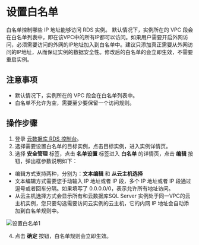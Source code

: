 # 设置白名单
白名单控制哪些 IP 地址能够访问 RDS 实例。 默认情况下，实例所在的 VPC 段会在白名单列表中，即在该VPC中的所有IP都可以访问。如果用户需要开启外网访问，必须需要访问的外网的IP地址加入到白名单中。建议只添加真正需要从外网访问的IP地址，从而保证实例的数据安全性。修改后的白名单的会立即生效，不需要重启实例。

## 注意事项
* 默认情况下，实例所在的 VPC 段会在白名单列表中。
* 白名单不允许为空，需要至少要保留一个访问规则。

## 操作步骤
1. 登录 [云数据库 RDS 控制台](https://rds-console.jcloud.com/database)。
2. 选择需要设置白名单的目标实例，点击目标实例，进入实例详情页。
3. 选择 **安全管理** 标签，点击 **名单设置** 标签进入 **白名单** 的详情页，点击 **编辑** 按钮，弹出框参数说明如下：
- 编辑方式支持两种，分别为：**文本编辑** 和 **从云主机选择**
- 文本编辑方式需要您手动输入 IP 地址或者 IP 段，多个 IP 地址或者 IP 段通过逗号或者回车分隔。如果填写了 0.0.0.0/0，表示允许所有地址访问。
- 从云主机选择方式会显示所有和云数据库SQL Server 实例处于同一VPC的云主机实例，您只要勾选需要访问云实例的云主机，它的内网 IP 地址会自动添加到白名单规则中。

![设置白名单1](../../../../../image/RDS/Set-Whitelist-1.png)

4. 点击 **确定** 按钮，白名单规则会立即生效。
